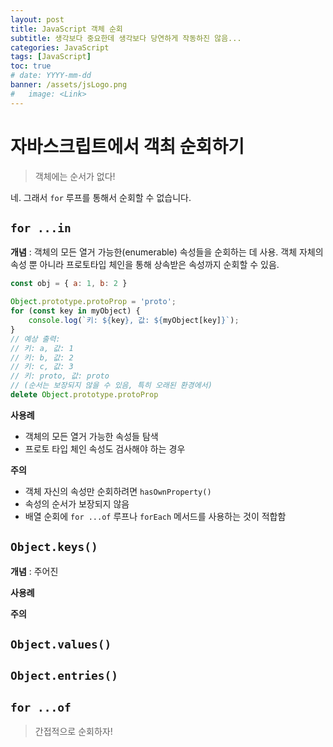 ```yaml
---
layout: post
title: JavaScript 객체 순회
subtitle: 생각보다 중요한데 생각보다 당연하게 작동하진 않음...
categories: JavaScript
tags: [JavaScript]
toc: true
# date: YYYY-mm-dd
banner: /assets/jsLogo.png
#   image: <Link>
---
```


<!-- 설정 중  date : YYYY-mm-dd  -->
<!-- 파일의 이름은 YYYY-mm-dd -->
<!-- 없어도 되는 것 같음 -->

# 자바스크립트에서 객최 순회하기

> 객체에는 순서가 없다!

네. 그래서 `for` 루프를 통해서 순회할 수 없습니다.

## `for ...in`

**개념** : 객체의 모든 열거 가능한(enumerable) 속성들을 순회하는 데 사용. 객체 자체의 속성 뿐 아니라 프로토타입 체인을 통해 상속받은 속성까지 순회할 수 있음.

```js
const obj = { a: 1, b: 2 }

Object.prototype.protoProp = 'proto';
for (const key in myObject) {
    console.log(`키: ${key}, 값: ${myObject[key]}`);
}
// 예상 출력:
// 키: a, 값: 1
// 키: b, 값: 2
// 키: c, 값: 3
// 키: proto, 값: proto
// (순서는 보장되지 않을 수 있음, 특히 오래된 환경에서)
delete Object.prototype.protoProp
```

**사용례**

- 객체의 모든 열거 가능한 속성들 탐색
- 프로토 타입 체인 속성도 검사해야 하는 경우

**주의**

- 객체 자신의 속성만 순회하려면 `hasOwnProperty()`
- 속성의 순서가 보장되지 않음
- 배열 순회에 `for ...of` 루프나 `forEach` 메서드를 사용하는 것이 적합함

## `Object.keys()`

**개념** : 주어진 



**사용례**


**주의**


## `Object.values()`

## `Object.entries()`

## `for ...of`

> 간접적으로 순회하자!
